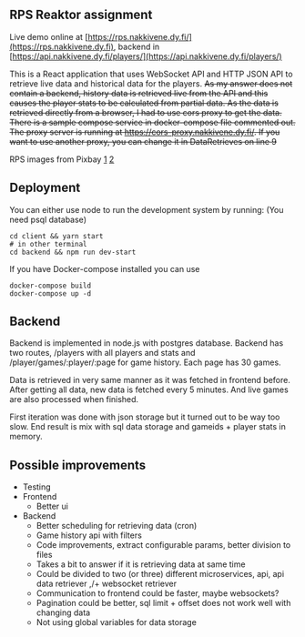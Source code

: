 ## RPS Reaktor assignment
Live demo online at [https://rps.nakkivene.dy.fi/](https://rps.nakkivene.dy.fi), backend in [https://api.nakkivene.dy.fi/players/](https://api.nakkivene.dy.fi/players/)

This is a React application that uses WebSocket API and HTTP JSON API to retrieve live data and historical data for the players. ~~As my answer does not contain a backend, history data is retrieved live from the API and this causes the player stats to be calculated from partial data. As the data is retrieved directly from a browser, I had to use cors proxy to get the data. There is a sample compose service in docker-compose file commented out. The proxy server is running at https://cors-proxy.nakkivene.dy.fi/. If you want to use another proxy, you can change it in DataRetrieves on line 9~~

RPS images from Pixbay 
[1](https://pixabay.com/users/clker-free-vector-images-3736/?utm_source=link-attribution&amp;utm_medium=referral&amp;utm_campaign=image&amp;utm_content=296853)
[2](https://pixabay.com/users/kropekk_pl-114936/?utm_source=link-attribution&amp;utm_medium=referral&amp;utm_campaign=image&amp;utm_content=350169)

## Deployment
You can either use node to run the development system by running: (You need psql database)
```
cd client && yarn start
# in other terminal
cd backend && npm run dev-start
```

If you have Docker-compose installed you can use 
```
docker-compose build
docker-compose up -d
```

## Backend
Backend is implemented in node.js with postgres database. Backend has two routes, /players with all players and stats and /player/games/:player/:page for game history. Each page has 30 games.

Data is retrieved in very same manner as it was fetched in frontend before. After getting all data, new data is fetched every 5 minutes. And live games are also processed when finished.

First iteration was done with json storage but it turned out to be way too slow. End result is mix with sql data storage and gameids + player stats in memory.

## Possible improvements
- Testing
- Frontend
    - Better ui
- Backend
    - Better scheduling for retrieving data (cron)
    - Game history api with filters
    - Code improvements, extract configurable params, better division to files
    - Takes a bit to answer if it is retrieving data at same time
    - Could be divided to two (or three) different microservices, api, api data retriever ,/+ websocket retriever 
    - Communication to frontend could be faster, maybe websockets?
    - Pagination could be better, sql limit + offset does not work well with changing data
    - Not using global variables for data storage
